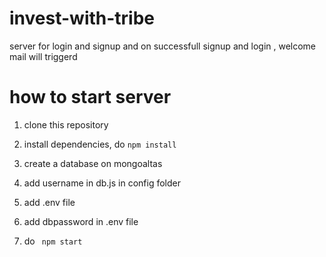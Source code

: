 # invest-with-tribe
server for login and signup and on successfull signup and login , welcome mail will triggerd


# how to start server
1) clone this repository

2) install dependencies, do
```npm install```

3) create a database on mongoaltas

4) add username in db.js in config folder

5) add .env file 
6) add dbpassword in .env file

7) do ``` npm start```

